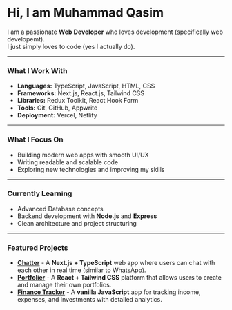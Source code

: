#  Hi, I am Muhammad Qasim

I am a passionate **Web Developer** who loves development (specifically web developemt).  
I just simply loves to code (yes I actually do).

---

###  What I Work With
- **Languages:** TypeScript, JavaScript, HTML, CSS  
- **Frameworks:** Next.js, React.js, Tailwind CSS  
- **Libraries:** Redux Toolkit, React Hook Form  
- **Tools:** Git, GitHub, Appwrite  
- **Deployment:** Vercel, Netlify  

---

###  What I Focus On
- Building modern web apps with smooth UI/UX  
- Writing readable and scalable code  
- Exploring new technologies and improving my skills

---

###  Currently Learning
- Advanced Database concepts
- Backend development with **Node.js** and **Express**
- Clean architecture and project structuring

---

###  Featured Projects
- [**Chatter**](https://github.com/Muhammad-Qasim-Sajid/Chatter-A-Chat-App) - A **Next.js + TypeScript** web app where users can chat with each other in real time (similar to WhatsApp).
- [**Portfolier**](https://github.com/Muhammad-Qasim-Sajid/Portfolier) - A **React + Tailwind CSS** platform that allows users to create and manage their own portfolios.
- [**Finance Tracker**](https://github.com/Muhammad-Qasim-Sajid/A-Complete-Finance-Tracker-) - A **vanilla JavaScript** app for tracking income, expenses, and investments with detailed analytics.
